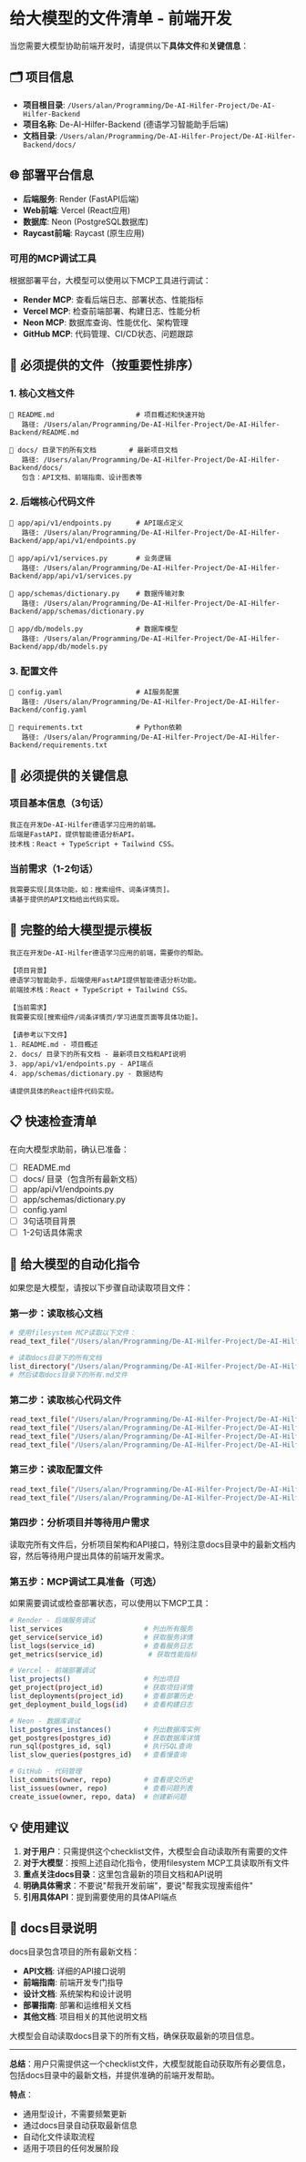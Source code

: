 # 给大模型的文件清单 - 前端开发

当您需要大模型协助前端开发时，请提供以下**具体文件**和**关键信息**：

## 🗂️ 项目信息
- **项目根目录**: `/Users/alan/Programming/De-AI-Hilfer-Project/De-AI-Hilfer-Backend`
- **项目名称**: De-AI-Hilfer-Backend (德语学习智能助手后端)
- **文档目录**: `/Users/alan/Programming/De-AI-Hilfer-Project/De-AI-Hilfer-Backend/docs/`

## 🌐 部署平台信息
- **后端服务**: Render (FastAPI后端)
- **Web前端**: Vercel (React应用)
- **数据库**: Neon (PostgreSQL数据库)
- **Raycast前端**: Raycast (原生应用)

### 可用的MCP调试工具
根据部署平台，大模型可以使用以下MCP工具进行调试：
- **Render MCP**: 查看后端日志、部署状态、性能指标
- **Vercel MCP**: 检查前端部署、构建日志、性能分析
- **Neon MCP**: 数据库查询、性能优化、架构管理
- **GitHub MCP**: 代码管理、CI/CD状态、问题跟踪

## 📁 必须提供的文件（按重要性排序）

### 1. 核心文档文件
```
📄 README.md                    # 项目概述和快速开始
   路径: /Users/alan/Programming/De-AI-Hilfer-Project/De-AI-Hilfer-Backend/README.md

📄 docs/ 目录下的所有文档        # 最新项目文档
   路径: /Users/alan/Programming/De-AI-Hilfer-Project/De-AI-Hilfer-Backend/docs/
   包含：API文档、前端指南、设计图表等
```

### 2. 后端核心代码文件
```
📄 app/api/v1/endpoints.py      # API端点定义
   路径: /Users/alan/Programming/De-AI-Hilfer-Project/De-AI-Hilfer-Backend/app/api/v1/endpoints.py

📄 app/api/v1/services.py       # 业务逻辑
   路径: /Users/alan/Programming/De-AI-Hilfer-Project/De-AI-Hilfer-Backend/app/api/v1/services.py

📄 app/schemas/dictionary.py    # 数据传输对象
   路径: /Users/alan/Programming/De-AI-Hilfer-Project/De-AI-Hilfer-Backend/app/schemas/dictionary.py

📄 app/db/models.py             # 数据库模型
   路径: /Users/alan/Programming/De-AI-Hilfer-Project/De-AI-Hilfer-Backend/app/db/models.py
```

### 3. 配置文件
```
📄 config.yaml                  # AI服务配置
   路径: /Users/alan/Programming/De-AI-Hilfer-Project/De-AI-Hilfer-Backend/config.yaml

📄 requirements.txt             # Python依赖
   路径: /Users/alan/Programming/De-AI-Hilfer-Project/De-AI-Hilfer-Backend/requirements.txt
```

## 🎯 必须提供的关键信息

### 项目基本信息（3句话）
```
我正在开发De-AI-Hilfer德语学习应用的前端。
后端是FastAPI，提供智能德语分析API。
技术栈：React + TypeScript + Tailwind CSS。
```

### 当前需求（1-2句话）
```
我需要实现[具体功能，如：搜索组件、词条详情页]。
请基于提供的API文档给出代码实现。
```

## 🚀 完整的给大模型提示模板

```
我正在开发De-AI-Hilfer德语学习应用的前端，需要你的帮助。

【项目背景】
德语学习智能助手，后端使用FastAPI提供智能德语分析功能。
前端技术栈：React + TypeScript + Tailwind CSS。

【当前需求】
我需要实现[搜索组件/词条详情页/学习进度页面等具体功能]。

【请参考以下文件】
1. README.md - 项目概述
2. docs/ 目录下的所有文档 - 最新项目文档和API说明
3. app/api/v1/endpoints.py - API端点
4. app/schemas/dictionary.py - 数据结构

请提供具体的React组件代码实现。
```

## 📋 快速检查清单

在向大模型求助前，确认已准备：

- [ ] README.md
- [ ] docs/ 目录（包含所有最新文档）
- [ ] app/api/v1/endpoints.py
- [ ] app/schemas/dictionary.py
- [ ] config.yaml
- [ ] 3句话项目背景
- [ ] 1-2句话具体需求

## 🤖 给大模型的自动化指令

如果您是大模型，请按以下步骤自动读取项目文件：

### 第一步：读取核心文档
```bash
# 使用filesystem MCP读取以下文件：
read_text_file("/Users/alan/Programming/De-AI-Hilfer-Project/De-AI-Hilfer-Backend/README.md")

# 读取docs目录下的所有文档
list_directory("/Users/alan/Programming/De-AI-Hilfer-Project/De-AI-Hilfer-Backend/docs/")
# 然后读取docs目录下的所有.md文件
```

### 第二步：读取核心代码文件
```bash
read_text_file("/Users/alan/Programming/De-AI-Hilfer-Project/De-AI-Hilfer-Backend/app/api/v1/endpoints.py")
read_text_file("/Users/alan/Programming/De-AI-Hilfer-Project/De-AI-Hilfer-Backend/app/api/v1/services.py")
read_text_file("/Users/alan/Programming/De-AI-Hilfer-Project/De-AI-Hilfer-Backend/app/schemas/dictionary.py")
read_text_file("/Users/alan/Programming/De-AI-Hilfer-Project/De-AI-Hilfer-Backend/app/db/models.py")
```

### 第三步：读取配置文件
```bash
read_text_file("/Users/alan/Programming/De-AI-Hilfer-Project/De-AI-Hilfer-Backend/config.yaml")
read_text_file("/Users/alan/Programming/De-AI-Hilfer-Project/De-AI-Hilfer-Backend/requirements.txt")
```

### 第四步：分析项目并等待用户需求
读取完所有文件后，分析项目架构和API接口，特别注意docs目录中的最新文档内容，然后等待用户提出具体的前端开发需求。

### 第五步：MCP调试工具准备（可选）
如果需要调试或检查部署状态，可以使用以下MCP工具：

```bash
# Render - 后端服务调试
list_services                    # 列出所有服务
get_service(service_id)          # 获取服务详情
list_logs(service_id)            # 查看服务日志
get_metrics(service_id)           # 获取性能指标

# Vercel - 前端部署调试
list_projects()                  # 列出项目
get_project(project_id)          # 获取项目详情
list_deployments(project_id)     # 查看部署历史
get_deployment_build_logs(id)    # 查看构建日志

# Neon - 数据库调试
list_postgres_instances()        # 列出数据库实例
get_postgres(postgres_id)        # 获取数据库详情
run_sql(postgres_id, sql)        # 执行SQL查询
list_slow_queries(postgres_id)   # 查看慢查询

# GitHub - 代码管理
list_commits(owner, repo)        # 查看提交历史
list_issues(owner, repo)         # 查看问题列表
create_issue(owner, repo, data)  # 创建新问题
```

## 💡 使用建议

1. **对于用户**：只需提供这个checklist文件，大模型会自动读取所有需要的文件
2. **对于大模型**：按照上述自动化指令，使用filesystem MCP工具读取所有文件
3. **重点关注docs目录**：这里包含最新的项目文档和API说明
4. **明确具体需求**：不要说"帮我开发前端"，要说"帮我实现搜索组件"
5. **引用具体API**：提到需要使用的具体API端点

## 📂 docs目录说明

docs目录包含项目的所有最新文档：
- **API文档**: 详细的API接口说明
- **前端指南**: 前端开发专门指导
- **设计文档**: 系统架构和设计说明
- **部署指南**: 部署和运维相关文档
- **其他文档**: 项目相关的其他说明文档

大模型会自动读取docs目录下的所有文档，确保获取最新的项目信息。

---

**总结**：用户只需提供这一个checklist文件，大模型就能自动获取所有必要信息，包括docs目录中的最新文档，并提供准确的前端开发帮助。

**特点**：
- 通用型设计，不需要频繁更新
- 通过docs目录自动获取最新信息
- 自动化文件读取流程
- 适用于项目的任何发展阶段
